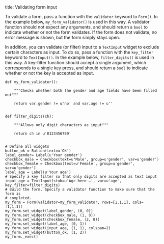 title: Validating form input


To validate a form, pass a function with the `validator` keyword to `Form()`. In the example below, `my_form_validator()` is used in this way. A validator function should not expect any arguments, and should return a `bool` to indicate whether or not the form validates. If the form does not validate, no error message is shown, but the form simply stays open.

In addition, you can validate (or filter) input to a `TextInput` widget to exclude certain characters as input. To do so, pass a function with the `key_filter` keyword to `TextInput()`. In the example below, `filter_digits()` is used in this way. A key-filter function should accept a single argument, which corresponds to a single key press, and should return a `bool` to indicate whether or not the key is accepted as input.

~~~ .python
def my_form_validator():

	"""Checks whether both the gender and age fields have been filled out"""

	return var.gender != u'no' and var.age != u''


def filter_digits(ch):

	"""Allows only digit characters as input"""

	return ch in u'0123456789'


# Define all widgets
button_ok = Button(text=u'Ok')
label_gender= Label(u'Your gender')
checkbox_male = Checkbox(text=u'Male', group=u'gender', var=u'gender')
checkbox_female = Checkbox(text=u'Female', group=u'gender', var=u'gender')
label_age = Label(u'Your age')
# Specify a key filter so that only digits are accepted as text input
input_age = TextInput(stub=u'Age here …', var=u'age', key_filter=filter_digits)
# Build the form. Specify a validator function to make sure that the form is
# completed.
my_form = Form(validator=my_form_validator, rows=[1,1,1], cols=[1,1,1])
my_form.set_widget(label_gender, (0, 0))
my_form.set_widget(checkbox_male, (1, 0))
my_form.set_widget(checkbox_female, (2, 0))
my_form.set_widget(label_age, (0, 1))
my_form.set_widget(input_age, (1, 1), colspan=2)
my_form.set_widget(button_ok, (1, 2))
my_form._exec()
~~~
